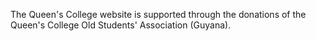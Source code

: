 The Queen's College website is supported through the donations of the Queen's College Old Students' Association (Guyana).
